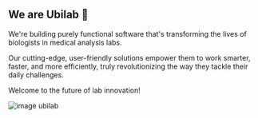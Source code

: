 ## We are Ubilab 👋
  
We're building purely functional software that's transforming the lives of biologists in medical analysis labs. 

Our cutting-edge, user-friendly solutions empower them to work smarter, faster, and more efficiently, truly revolutionizing the way they tackle their daily challenges. 

Welcome to the future of lab innovation!

![image ubilab]([http://url/to/img.png](https://cdn.animaapp.com/projects/5c0fc390a9e5f40009477c2e/releases/60b7759913db10c5ad840a4e/img/index-logoubilab-7D8A8BA2-CB53-4CE9-82FB-29B9B15F5905@2x.png))
<!--

**Here are some ideas to get you started:**

🙋‍♀️ A short introduction - what is your organization all about?
🌈 Contribution guidelines - how can the community get involved?
👩‍💻 Useful resources - where can the community find your docs? Is there anything else the community should know?
🍿 Fun facts - what does your team eat for breakfast?
🧙 Remember, you can do mighty things with the power of [Markdown](https://docs.github.com/github/writing-on-github/getting-started-with-writing-and-formatting-on-github/basic-writing-and-formatting-syntax)
-->
